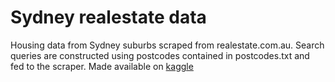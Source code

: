 # Sydney realestate data
Housing data from Sydney suburbs scraped from realestate.com.au.
Search queries are constructed using postcodes contained in postcodes.txt and fed to the scraper.
Made available on [kaggle](https://www.kaggle.com/mihirhalai/sydney-house-prices)
